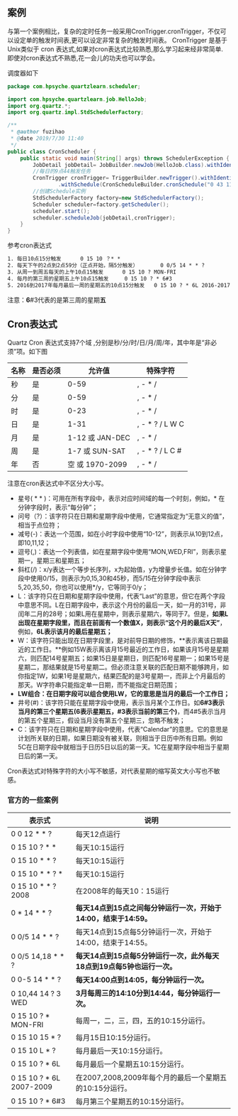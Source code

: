 ## 案例

与第一个案例相比，复杂的定时任务一般采用CronTrigger.cronTrigger，不仅可以设定单的触发时间表,更可以设定非常复杂的触发时间表。 CronTrigger 是基于 Unix类似于 cron 表达式,如果对cron表达式比较熟悉,那么学习起来经非常简单. 即使对cron表达式不熟悉,花一会儿的功夫也可以学会。

调度器如下

```java
package com.hpsyche.quartzlearn.scheduler;

import com.hpsyche.quartzlearn.job.HelloJob;
import org.quartz.*;
import org.quartz.impl.StdSchedulerFactory;

/**
 * @author fuzihao
 * @date 2019/7/30 11:40
 */
public class CronScheduler {
    public static void main(String[] args) throws SchedulerException {
        JobDetail jobDetail= JobBuilder.newJob(HelloJob.class).withIdentity("cronJob").build();
        //每日的9点44触发任务
        CronTrigger cronTrigger= TriggerBuilder.newTrigger().withIdentity("cronTrigger")
                .withSchedule(CronScheduleBuilder.cronSchedule("0 43 11 * * ? ")).build();
        //创建Schedule实例
        StdSchedulerFactory factory=new StdSchedulerFactory();
        Scheduler scheduler=factory.getScheduler();
        scheduler.start();
        scheduler.scheduleJob(jobDetail,cronTrigger);
    }
}
```

参考cron表达式

```tex
1. 每日10点15分触发      0 15 10 ？* *
2. 每天下午的2点到2点59分（正点开始，隔5分触发）       0 0/5 14 * * ?
3. 从周一到周五每天的上午10点15触发      0 15 10 ? MON-FRI
4. 每月的第三周的星期五上午10点15触发     0 15 10 ? * 6#3
5. 2016到2017年每月最后一周的星期五的10点15分触发   0 15 10 ? * 6L 2016-2017
```

注意：**6**#3代表的是第三周的星期**五**

## Cron表达式

Quartz Cron 表达式支持7个域 ,分别是秒/分/时/日/月/周/年，其中年是“非必须”项。如下图

| 名称 | 是否必须 | 允许值          | 特殊字符        |
| ---- | -------- | --------------- | --------------- |
| 秒   | 是       | 0-59            | , - * /         |
| 分   | 是       | 0-59            | , - * /         |
| 时   | 是       | 0-23            | , - * /         |
| 日   | 是       | 1-31            | , - * ? / L W C |
| 月   | 是       | 1-12 或 JAN-DEC | , - * /         |
| 周   | 是       | 1-7 或 SUN-SAT  | , - * ? / L C # |
| 年   | 否       | 空 或 1970-2099 | , - * /         |

注意在cron表达式中不区分大小写。

* 星号( * * )：可用在所有字段中，表示对应时间域的每一个时刻，例如，* 在分钟字段时，表示“每分钟”；
* 问号（?）：该字符只在日期和星期字段中使用，它通常指定为“无意义的值”，相当于点位符；
* 减号(-)：表达一个范围，如在小时字段中使用“10-12”，则表示从10到12点，即10,11,12；
* 逗号(,)：表达一个列表值，如在星期字段中使用“MON,WED,FRI”，则表示星期一，星期三和星期五；
* 斜杠(/)：x/y表达一个等步长序列，x为起始值，y为增量步长值。如在分钟字段中使用0/15，则表示为0,15,30和45秒，而5/15在分钟字段中表示5,20,35,50，你也可以使用*/y，它等同于0/y；
* L：该字符只在日期和星期字段中使用，代表“Last”的意思，但它在两个字段中意思不同。L在日期字段中，表示这个月份的最后一天，如一月的31号，非闰年二月的28号；如果L用在星期中，则表示星期六，等同于7。但是，**如果L出现在星期字段里，而且在前面有一个数值X，则表示“这个月的最后X天”**，例如，**6L表示该月的最后星期五；**
* W：该字符只能出现在日期字段里，是对前导日期的修饰，**表示离该日期最近的工作日。**例如15W表示离该月15号最近的工作日，如果该月15号是星期六，则匹配14号星期五；如果15日是星期日，则匹配16号星期一；如果15号是星期二，那结果就是15号星期二。但必须注意关联的匹配日期不能够跨月，如你指定1W，如果1号是星期六，结果匹配的是3号星期一，而非上个月最后的那天。W字符串只能指定单一日期，而不能指定日期范围；
* **LW组合：在日期字段可以组合使用LW，它的意思是当月的最后一个工作日；**
* 井号(#)：该字符只能在星期字段中使用，表示当月某个工作日。如**6#3表示当月的第三个星期五(6表示星期五，#3表示当前的第三个)**，而4#5表示当月的第五个星期三，假设当月没有第五个星期三，忽略不触发；
* C：该字符只在日期和星期字段中使用，代表“Calendar”的意思。它的意思是计划所关联的日期，如果日期没有被关联，则相当于日历中所有日期。例如5C在日期字段中就相当于日历5日以后的第一天。1C在星期字段中相当于星期日后的第一天。

Cron表达式对特殊字符的大小写不敏感，对代表星期的缩写英文大小写也不敏感。

### 官方的一些案例

| 表示式                   | 说明                                                         |
| ------------------------ | ------------------------------------------------------------ |
| 0 0 12 * * ?             | 每天12点运行                                                 |
| 0 15 10 ? * *            | 每天10:15运行                                                |
| 0 15 10 * * ?            | 每天10:15运行                                                |
| 0 15 10 * * ? *          | 每天10:15运行                                                |
| 0 15 10 * * ? 2008       | 在2008年的每天10：15运行                                     |
| 0 * 14 * * ?             | **每天14点到15点之间每分钟运行一次，开始于14:00，结束于14:59。** |
| 0 0/5 14 * * ?           | 每天14点到15点每5分钟运行一次，开始于14:00，结束于14:55。    |
| 0 0/5 14,18 * * ?        | **每天14点到15点每5分钟运行一次，此外每天18点到19点每5钟也运行一次。** |
| 0 0-5 14 * * ?           | **每天14:00点到14:05，每分钟运行一次。**                     |
| 0 10,44 14 ? 3 WED       | **3月每周三的14:10分到14:44，每分钟运行一次。**              |
| 0 15 10 ? * MON-FRI      | 每周一，二，三，四，五的10:15分运行。                        |
| 0 15 10 15 * ?           | 每月15日10:15分运行。                                        |
| 0 15 10 L * ?            | 每月最后一天10:15分运行。                                    |
| 0 15 10 ? * 6L           | 每月最后一个星期五10:15分运行。                              |
| 0 15 10 ? * 6L 2007-2009 | 在2007,2008,2009年每个月的最后一个星期五的10:15分运行。      |
| 0 15 10 ? * 6#3          | 每月第三个星期五的10:15分运行。                              |